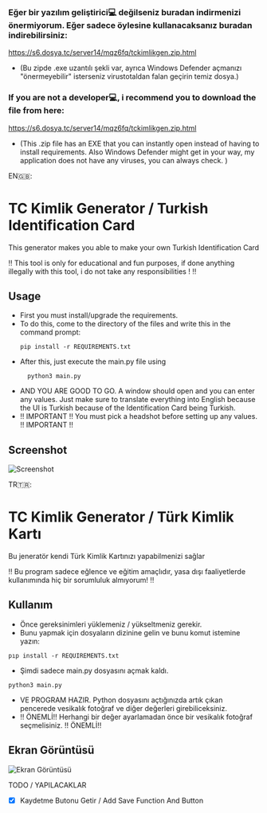 ### Eğer bir yazılım geliştirici‍💻 değilseniz buradan indirmenizi önermiyorum. Eğer sadece öylesine kullanacaksanız buradan indirebilirsiniz:
https://s6.dosya.tc/server14/mqz6fq/tckimlikgen.zip.html
- (Bu zipde .exe uzantılı şekli var, ayrıca Windows Defender açmanızı "önermeyebilir" isterseniz virustotaldan falan geçirin temiz dosya.)

### If you are not a developer‍💻, i recommend you to download the file from here:
https://s6.dosya.tc/server14/mqz6fq/tckimlikgen.zip.html
- (This .zip file has an EXE that you can instantly open instead of having to install requirements. Also Windows Defender might get in your way,
 my application does not have any viruses, you can always check. )

EN🇬🇧:
# TC Kimlik Generator / Turkish Identification Card
This generator makes you able to make your own Turkish Identification Card

‼️ This tool is only for educational and fun purposes, if done anything illegally with this tool,
i do not take any responsibilities ! ‼️

Usage
--------
- First you must install/upgrade the requirements.
- To do this, come to the directory of the files and write this in the command prompt:
  ```
  pip install -r REQUIREMENTS.txt
  ```
- After this, just execute the main.py file using 
  ```
    python3 main.py
  ```
- AND YOU ARE GOOD TO GO. A window should open and you can enter any values. Just make sure to translate everything into English 
because the UI is Turkish because of the Identification Card being Turkish.
- !! IMPORTANT !! You must pick a headshot before setting up any values. !! IMPORTANT !!

Screenshot
--------
![Screenshot](https://i.imgur.com/CQtcGzq.png)



TR🇹🇷:
# TC Kimlik Generator / Türk Kimlik Kartı
Bu jeneratör kendi Türk Kimlik Kartınızı yapabilmenizi sağlar

‼️ Bu program sadece eğlence ve eğitim amaçlıdır, yasa dışı faaliyetlerde kullanımında hiç bir
sorumluluk almıyorum! ‼️

Kullanım
--------
- Önce gereksinimleri yüklemeniz / yükseltmeniz gerekir.
- Bunu yapmak için dosyaların dizinine gelin ve bunu komut istemine yazın:
```
pıp install -r REQUIREMENTS.txt
```
- Şimdi sadece main.py dosyasını açmak kaldı.
```
python3 main.py
```
- VE PROGRAM HAZIR. Python dosyasını açtığınızda artık çıkan pencerede vesikalık fotoğraf ve diğer değerleri girebiliceksiniz.
- !! ÖNEMLİ!! Herhangi bir değer ayarlamadan önce bir vesikalık fotoğraf seçmelisiniz. !! ÖNEMLİ!!

Ekran Görüntüsü
--------
![Ekran Görüntüsü](https://i.imgur.com/CQtcGzq.png)


TODO / YAPILACAKLAR
- [x] Kaydetme Butonu Getir / Add Save Function And Button
